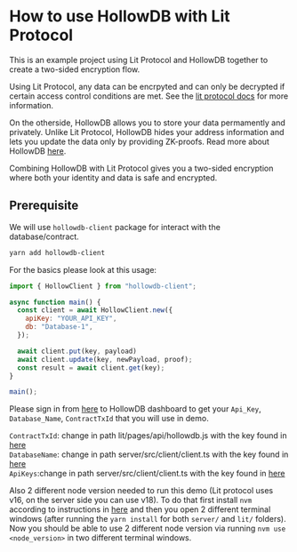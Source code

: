 # How to use HollowDB with Lit Protocol


This is an example project using Lit Protocol and HollowDB together to create a two-sided encryption flow.

Using Lit Protocol, any data can be encrpyted and can only be decrypted if certain access control conditions are met. See the [lit protocol docs](https://developer.litprotocol.com/SDK/Explanation/encryption) for more information.

On the otherside, HollowDB allows you to store your data permamently and privately. Unlike Lit Protocol, HollowDB hides your address information and lets you update the data only by providing ZK-proofs. Read more about HollowDB [here](https://docs.hollowdb.xyz/).

Combining HollowDB with Lit Protocol gives you a two-sided encryption where both your identity and data is safe and encrypted.

## Prerequisite

We will use `hollowdb-client` package for interact with the database/contract. 
```bash
yarn add hollowdb-client
```
For the basics please look at this usage:
```js
import { HollowClient } from "hollowdb-client";

async function main() {
  const client = await HollowClient.new({
    apiKey: "YOUR_API_KEY",
    db: "Database-1",
  });

  await client.put(key, payload)
  await client.update(key, newPayload, proof);
  const result = await client.get(key);
}

main();
```
Please sign in from [here](https://developer.hollowdb.xyz/sign-in) to HollowDB dashboard to get your  `Api_Key`, `Database_Name`, `ContractTxId` that you will use in demo. 

  `ContractTxId`: change in path lit/pages/api/hollowdb.js with the key found in [here](https://developer.hollowdb.xyz)\
  `DatabaseName`: change in path server/src/client/client.ts with the key found in [here](https://developer.hollowdb.xyz)\
  `ApiKeys`:change in path server/src/client/client.ts with the key found in [here](https://developer.hollowdb.xyz/api-keys)

Also 2 different node version needed to run this demo (Lit protocol uses v16, on the server side you can use v18). To do that first install `nvm` according to instructions in [here](https://dev.to/saanchitapaul/install-nvm-node-version-manager-inside-zsh-34ke) and then you open 2 different terminal windows (after running the `yarn install` for both `server/` and `lit/` folders). Now you should be able to use 2 different node version via running `nvm use <node_version>` in two different terminal windows.
